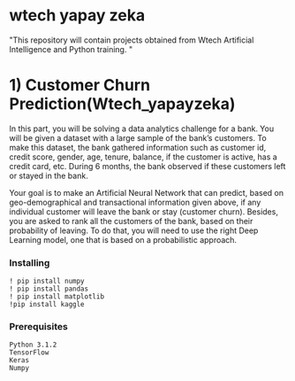 # wtech yapay zeka
"This repository will contain projects obtained from Wtech Artificial Intelligence and Python training. "

# 1) Customer Churn Prediction(Wtech_yapayzeka)
In this part, you will be solving a data analytics challenge for a bank. You will be given a dataset with a large sample of the bank’s customers. To make this dataset, the bank gathered information such as customer id, credit score, gender, age, tenure, balance, if the customer is active, has a credit card, etc. During 6 months, the bank observed if these customers left or stayed in the bank.

Your goal is to make an Artificial Neural Network that can predict, based on geo-demographical and transactional information given above, if any individual customer will leave the bank or stay (customer churn). Besides, you are asked to rank all the customers of the bank, based on their probability of leaving. To do that, you will need to use the right Deep Learning model, one that is based on a probabilistic approach.
### Installing

```
! pip install numpy
! pip install pandas
! pip install matplotlib
!pip install kaggle
```

### Prerequisites
```
Python 3.1.2
TensorFlow
Keras
Numpy
```


